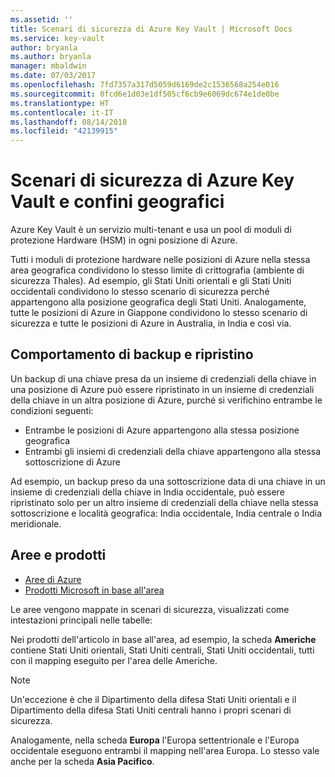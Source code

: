 ```yaml
---
ms.assetid: ''
title: Scenari di sicurezza di Azure Key Vault | Microsoft Docs
ms.service: key-vault
author: bryanla
ms.author: bryanla
manager: mbaldwin
ms.date: 07/03/2017
ms.openlocfilehash: 7fd7357a317d5059d6169de2c1536568a254e016
ms.sourcegitcommit: 0fcd6e1d03e1df505cf6cb9e6069dc674e1de0be
ms.translationtype: HT
ms.contentlocale: it-IT
ms.lasthandoff: 08/14/2018
ms.locfileid: "42139915"
---
```

# <a name="azure-key-vault-security-worlds-and-geographic-boundaries"></a>Scenari di sicurezza di Azure Key Vault e confini geografici

Azure Key Vault è un servizio multi-tenant e usa un pool di moduli di protezione Hardware (HSM) in ogni posizione di Azure. 

Tutti i moduli di protezione hardware nelle posizioni di Azure nella stessa area geografica condividono lo stesso limite di crittografia (ambiente di sicurezza Thales). Ad esempio, gli Stati Uniti orientali e gli Stati Uniti occidentali condividono lo stesso scenario di sicurezza perché appartengono alla posizione geografica degli Stati Uniti. Analogamente, tutte le posizioni di Azure in Giappone condividono lo stesso scenario di sicurezza e tutte le posizioni di Azure in Australia, in India e così via. 

## <a name="backup-and-restore-behavior"></a>Comportamento di backup e ripristino

Un backup di una chiave presa da un insieme di credenziali della chiave in una posizione di Azure può essere ripristinato in un insieme di credenziali della chiave in un altra posizione di Azure, purché si verifichino entrambe le condizioni seguenti:

- Entrambe le posizioni di Azure appartengono alla stessa posizione geografica
- Entrambi gli insiemi di credenziali della chiave appartengono alla stessa sottoscrizione di Azure

Ad esempio, un backup preso da una sottoscrizione data di una chiave in un insieme di credenziali della chiave in India occidentale, può essere ripristinato solo per un altro insieme di credenziali della chiave nella stessa sottoscrizione e località geografica: India occidentale, India centrale o India meridionale.

## <a name="regions-and-products"></a>Aree e prodotti

- [Aree di Azure](https://azure.microsoft.com/regions/)
- [Prodotti Microsoft in base all'area](https://azure.microsoft.com/regions/services/)

Le aree vengono mappate in scenari di sicurezza, visualizzati come intestazioni principali nelle tabelle:

Nei prodotti dell'articolo in base all'area, ad esempio, la scheda **Americhe** contiene Stati Uniti orientali, Stati Uniti centrali, Stati Uniti occidentali, tutti con il mapping eseguito per l'area delle Americhe. 

>[!NOTE]
>Un'eccezione è che il Dipartimento della difesa Stati Uniti orientali e il Dipartimento della difesa Stati Uniti centrali hanno i propri scenari di sicurezza. 

Analogamente, nella scheda **Europa** l'Europa settentrionale e l'Europa occidentale eseguono entrambi il mapping nell'area Europa. Lo stesso vale anche per la scheda **Asia Pacifico**.



